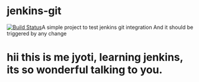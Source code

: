 # jenkins-git
[![Build Status](http://localhost:8080/buildStatus/icon?job=jenkins-git)](http://localhost:8080/job/jenkins-git/)A simple project to test jenkins git integration
And it should be triggered by any change
# hii this is me jyoti, learning jenkins, its so wonderful talking to you.
